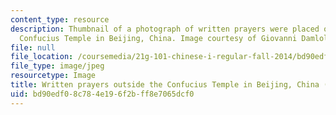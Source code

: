 ```yaml
---
content_type: resource
description: Thumbnail of a photograph of written prayers were placed outside the
  Confucius Temple in Beijing, China. Image courtesy of Giovanni Damlola.
file: null
file_location: /coursemedia/21g-101-chinese-i-regular-fall-2014/bd90edf08c784e196f2bff8e7065dcf0_21g-101f14-th.jpg
file_type: image/jpeg
resourcetype: Image
title: Written prayers outside the Confucius Temple in Beijing, China (thumbnail)
uid: bd90edf0-8c78-4e19-6f2b-ff8e7065dcf0
---
```

